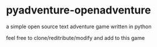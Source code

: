 # pyadventure-openadventure
a simple open source text adventure game written in python


feel free to clone/reditribute/modify and add to this game
